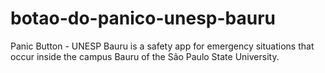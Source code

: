# botao-do-panico-unesp-bauru
Panic Button - UNESP Bauru is a safety app for emergency situations that occur inside the campus Bauru of the São Paulo State University.
